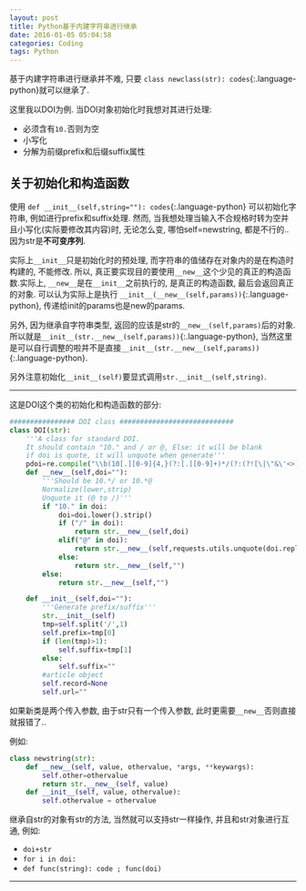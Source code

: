 ```yaml
---
layout: post
title: Python基于内建字符串进行继承
date: 2016-01-05 05:04:58
categories: Coding
tags: Python
---
```


基于内建字符串进行继承并不难, 只要 `class newclass(str): codes`{:.language-python}就可以继承了. 

这里我以DOI为例. 当DOI对象初始化时我想对其进行处理:

- 必须含有`10.`否则为空
- 小写化
- 分解为前缀prefix和后缀suffix属性

## 关于初始化和构造函数

使用 `def __init__(self,string=""): codes`{:.language-python} 可以初始化字符串, 例如进行prefix和suffix处理. 然而, 当我想处理当输入不合规格时转为空并且小写化(实际要修改其内容)时, 无论怎么变, 哪怕self=newstring, 都是不行的..因为str是**不可变序列**.

实际上`__init__`只是初始化时的预处理, 而字符串的值储存在对象内的是在构造时构建的, 不能修改. 所以, 真正要实现目的要使用`__new__`这个少见的真正的构造函数.实际上, `__new__`是在`__init__`之前执行的, 是真正的构造函数, 最后会返回真正的对象. 可以认为实际上是执行 `__init__(__new__(self,params))`{:.language-python}, 传递给init的params也是new的params.

另外, 因为继承自字符串类型, 返回的应该是str的`__new__(self,params)`后的对象.所以就是`__init__(str.__new__(self,params))`{:.language-python}, 当然这里是可以自行调整的啦并不是直接`__init__(str.__new__(self,params))`{:.language-python}.

另外注意初始化`__init__(self)`要显式调用`str.__init__(self,string)`.

--------

这是DOI这个类的初始化和构造函数的部分:

~~~python
################ DOI class ############################
class DOI(str):
	'''A class for standard DOI. 
	It should contain "10." and / or @, Else: it will be blank 
	if doi is quote, it will unquote when generate'''
	pdoi=re.compile("\\b(10[.][0-9]{4,}(?:[.][0-9]+)*/(?:(?![\|\"&\'<>])\\S)+)(?:\+?|\\b)")
	def __new__(self,doi=""):
		'''Should be 10.*/ or 10.*@ 
		Normalize(lower,strip)
		Unquote it (@ to /)'''
		if "10." in doi:
			doi=doi.lower().strip()
			if ("/" in doi):
				return str.__new__(self,doi)
			elif("@" in doi):
				return str.__new__(self,requests.utils.unquote(doi.replace('@','/')))
			else:
				return str.__new__(self,"")
		else:
			return str.__new__(self,"")

	def __init__(self,doi=""):
		'''Generate prefix/suffix'''
		str.__init__(self)
		tmp=self.split('/',1)
		self.prefix=tmp[0]
		if (len(tmp)>1):
			self.suffix=tmp[1]
		else:
			self.suffix=""
		#article object
		self.record=None
		self.url=""
~~~

如果新类是两个传入参数, 由于str只有一个传入参数, 此时更需要`__new__`否则直接就报错了..

例如:

~~~python
class newstring(str):
	def __new__(self, value, othervalue, *args, **keywargs):
		self.other=othervalue
		return str.__new__(self, value)
	def __init__(self, value, othervalue):
		self.othervalue = othervalue
~~~

继承自str的对象有str的方法, 当然就可以支持str一样操作, 并且和str对象进行互通, 例如:

- `doi+str`
- `for i in doi:`
- `def func(string): code ; func(doi)`

------

